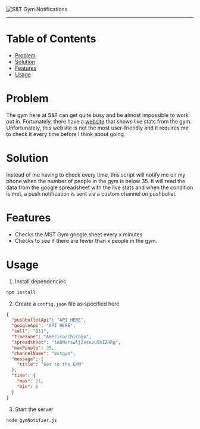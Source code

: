 
![S&T Gym Notifications](https://i.imgur.com/weof0VV.png)

---
# Table of Contents
- [Problem](#problem)
- [Solution](#solution)
- [Features](#features)
- [Usage](#usage)

# Problem
The gym here at S&T can get quite busy and be almost impossible to work out in. Fortunately, there have a [website](https://sites.google.com/a/mst.edu/src-mobile-site/home/live-stats) that shows live stats from the gym. Unfortunately, this website is not the most user-friendly and it requires me to check it every time before I think about going.

# Solution
Instead of me having to check every time, this script will notify me on my phone when the number of people in the gym is below 35. It will read the data from the google spreadsheet with the live stats and when the condition is met, a push notification is sent via a custom channel on pushbullet. 

# Features
- Checks the MST Gym google sheet every x minutes
- Checks to see if there are fewer than x people in the gym.

# Usage
1. Install dependencies
```bash
npm install
```
2. Create a `config.json` file as specified here
```json
{
  "pushbulletApi": "API HERE",
  "googleApi": "API HERE",
  "cell": "B11",
  "timezone": "America/Chicago",
  "spreadsheet": "tA8NerswljZvsnzu5hIZHRg",
  "maxPeople": 35,
  "channelName": "mstgym",
  "message": {
    "title": "Get to the GYM"
  },
  "time": {
    "max": 21,
    "min": 6
  }
}
```
3. Start the server
```
node gymNotifier.js
```
